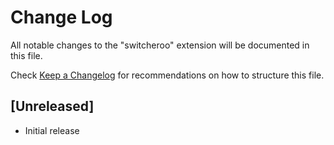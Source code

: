 # Change Log

All notable changes to the "switcheroo" extension will be documented in this file.

Check [Keep a Changelog](http://keepachangelog.com/) for recommendations on how to structure this file.

## [Unreleased]

- Initial release